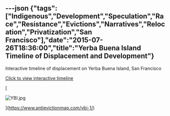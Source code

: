 ---json
{"tags":["Indigenous","Development","Speculation","Race","Resistance","Evictions","Narratives","Relocation","Privatization","San Francisco"],"date":"2015-07-26T18:36:00","title":"Yerba Buena Island Timeline of Displacement and Development"}
---

Interactive timeline of displacement on Yerba Buena Island, San Francisco

[Click to view interactive timeline](https://www.antievictionmap.com/ybi/)

[

![YBI.jpg](/assets/uploads/YBI.jpg)

](https://www.antievictionmap.com/ybi-1/)